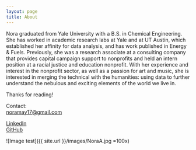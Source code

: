 ```yaml
---
layout: page
title: About
---
```


Nora graduated from Yale University with a B.S. in Chemical Engineering. She has worked in academic research labs at Yale and at UT Austin, which established her affinity for data analysis, and has work published in Energy & Fuels. Previously, she was a research associate at a consulting company that provides capital campaign support to nonprofits and held an intern position at a racial justice and education nonprofit. With her experience and interest in the nonprofit sector, as well as a passion for art and music, she is interested in merging the technical with the humanities: using data to further understand the nebulous and exciting elements of the world we live in. 

Thanks for reading!

Contact:   
noramay17@gmail.com   

[LinkedIn](https://www.linkedin.com/in/noragmay/)   
[GitHub](https://www.github.com/noragmay)    

![Image test]({{ site.url }}/images/NoraA.jpg =100x)
